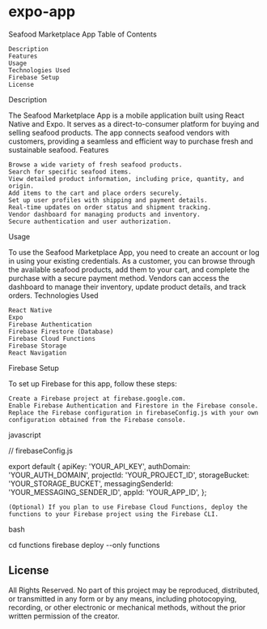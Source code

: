 # expo-app

Seafood Marketplace App
Table of Contents

    Description
    Features
    Usage
    Technologies Used
    Firebase Setup
    License

Description

The Seafood Marketplace App is a mobile application built using React Native and Expo. It serves as a direct-to-consumer platform for buying and selling seafood products. The app connects seafood vendors with customers, providing a seamless and efficient way to purchase fresh and sustainable seafood.
Features

    Browse a wide variety of fresh seafood products.
    Search for specific seafood items.
    View detailed product information, including price, quantity, and origin.
    Add items to the cart and place orders securely.
    Set up user profiles with shipping and payment details.
    Real-time updates on order status and shipment tracking.
    Vendor dashboard for managing products and inventory.
    Secure authentication and user authorization.

Usage

To use the Seafood Marketplace App, you need to create an account or log in using your existing credentials. As a customer, you can browse through the available seafood products, add them to your cart, and complete the purchase with a secure payment method. Vendors can access the dashboard to manage their inventory, update product details, and track orders.
Technologies Used

    React Native
    Expo
    Firebase Authentication
    Firebase Firestore (Database)
    Firebase Cloud Functions
    Firebase Storage
    React Navigation

Firebase Setup

To set up Firebase for this app, follow these steps:

    Create a Firebase project at firebase.google.com.
    Enable Firebase Authentication and Firestore in the Firebase console.
    Replace the Firebase configuration in firebaseConfig.js with your own configuration obtained from the Firebase console.

javascript

// firebaseConfig.js

export default {
  apiKey: 'YOUR_API_KEY',
  authDomain: 'YOUR_AUTH_DOMAIN',
  projectId: 'YOUR_PROJECT_ID',
  storageBucket: 'YOUR_STORAGE_BUCKET',
  messagingSenderId: 'YOUR_MESSAGING_SENDER_ID',
  appId: 'YOUR_APP_ID',
};

    (Optional) If you plan to use Firebase Cloud Functions, deploy the functions to your Firebase project using the Firebase CLI.

bash

cd functions
firebase deploy --only functions

## License

All Rights Reserved. No part of this project may be reproduced, distributed, or transmitted in any form or by any means, including photocopying, recording, or other electronic or mechanical methods, without the prior written permission of the creator.
